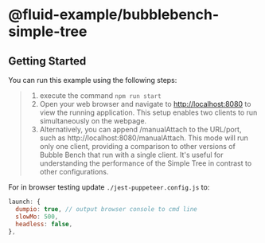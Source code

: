 # @fluid-example/bubblebench-simple-tree

## Getting Started

You can run this example using the following steps:

> 1.  execute the command `npm run start`
> 2.  Open your web browser and navigate to <http://localhost:8080> to view the running application. This setup enables two clients to run simultaneously on the webpage.
> 3.  Alternatively, you can append /manualAttach to the URL/port, such as http://localhost:8080/manualAttach. This mode will run only one client, providing a comparison to other versions of Bubble Bench that run with a single client. It's useful for understanding the performance of the Simple Tree in contrast to other configurations.

For in browser testing update `./jest-puppeteer.config.js` to:

```javascript
launch: {
  dumpio: true, // output browser console to cmd line
  slowMo: 500,
  headless: false,
},
```
